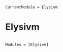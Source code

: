 ```@meta
CurrentModule = Elysivm
```

# Elysivm

```@index
```

```@autodocs
Modules = [Elysivm]
```

